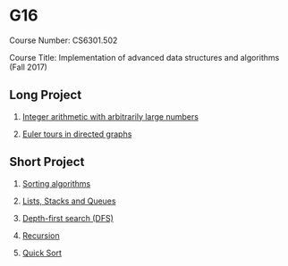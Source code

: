 G16
===

Course Number: CS6301.502

Course Title: Implementation of advanced data structures and algorithms (Fall 2017)

Long Project
------------

1.  [Integer arithmetic with arbitrarily large numbers](./lp1)

2.  [Euler tours in directed graphs](./lp2)

Short Project
-------------

1.  [Sorting algorithms](./sp1)

2.  [Lists, Stacks and Queues](./sp2)

3.  [Depth-first search (DFS)](./sp3)

4.  [Recursion](./sp4)

5.  [Quick Sort](./sp5)
